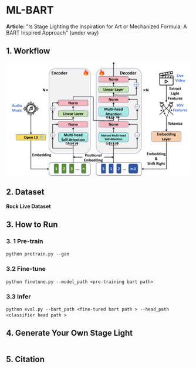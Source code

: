 # ML-BART
**Article:** "Is Stage Lighting the Inspiration for Art or Mechanized Formula: A BART Inspired Approach" (under way)



## 1. Workflow

![](./img/main.png)



## 2. Dataset

**Rock Live Dataset**





## 3. How to Run

### 3. 1 Pre-train

```shell
python pretrain.py --gan
```



### 3.2 Fine-tune

```shell
python finetune.py --model_path <pre-training bart path>
```



### 3.3 Infer

```shell
python eval.py --bart_path <fine-tuned bart path > --head_path <classifier head path >
```



## 4. Generate Your Own Stage Light

```shell

```



## 5. Citation

```

```


